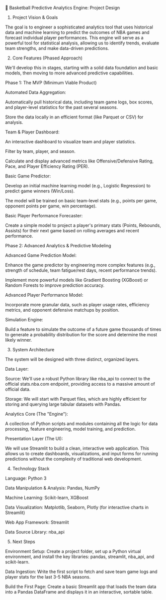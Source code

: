 🏀 Basketball Predictive Analytics Engine: Project Design

1. Project Vision & Goals

The goal is to engineer a sophisticated analytics tool that uses historical data and machine learning to predict the outcomes of NBA games and forecast individual player performances. This engine will serve as a powerful tool for statistical analysis, allowing us to identify trends, evaluate team strengths, and make data-driven predictions.

2. Core Features (Phased Approach)

We'll develop this in stages, starting with a solid data foundation and basic models, then moving to more advanced predictive capabilities.

Phase 1: The MVP (Minimum Viable Product)

Automated Data Aggregation:

Automatically pull historical data, including team game logs, box scores, and player-level statistics for the past several seasons.

Store the data locally in an efficient format (like Parquet or CSV) for analysis.

Team & Player Dashboard:

An interactive dashboard to visualize team and player statistics.

Filter by team, player, and season.

Calculate and display advanced metrics like Offensive/Defensive Rating, Pace, and Player Efficiency Rating (PER).

Basic Game Predictor:

Develop an initial machine learning model (e.g., Logistic Regression) to predict game winners (Win/Loss).

The model will be trained on basic team-level stats (e.g., points per game, opponent points per game, win percentage).

Basic Player Performance Forecaster:

Create a simple model to project a player's primary stats (Points, Rebounds, Assists) for their next game based on rolling averages and recent performance.

Phase 2: Advanced Analytics & Predictive Modeling

Advanced Game Prediction Model:

Enhance the game predictor by engineering more complex features (e.g., strength of schedule, team fatigue/rest days, recent performance trends).

Implement more powerful models like Gradient Boosting (XGBoost) or Random Forests to improve prediction accuracy.

Advanced Player Performance Model:

Incorporate more granular data, such as player usage rates, efficiency metrics, and opponent defensive matchups by position.

Simulation Engine:

Build a feature to simulate the outcome of a future game thousands of times to generate a probability distribution for the score and determine the most likely winner.

3. System Architecture

The system will be designed with three distinct, organized layers.

Data Layer:

Source: We'll use a robust Python library like nba_api to connect to the official stats.nba.com endpoint, providing access to a massive amount of official data.

Storage: We will start with Parquet files, which are highly efficient for storing and querying large tabular datasets with Pandas.

Analytics Core (The "Engine"):

A collection of Python scripts and modules containing all the logic for data processing, feature engineering, model training, and prediction.

Presentation Layer (The UI):

We will use Streamlit to build a clean, interactive web application. This allows us to create dashboards, visualizations, and input forms for running predictions without the complexity of traditional web development.

4. Technology Stack

Language: Python 3

Data Manipulation & Analysis: Pandas, NumPy

Machine Learning: Scikit-learn, XGBoost

Data Visualization: Matplotlib, Seaborn, Plotly (for interactive charts in Streamlit)

Web App Framework: Streamlit

Data Source Library: nba_api

5. Next Steps

Environment Setup: Create a project folder, set up a Python virtual environment, and install the key libraries: pandas, streamlit, nba_api, and scikit-learn.

Data Ingestion: Write the first script to fetch and save team game logs and player stats for the last 3-5 NBA seasons.

Build the First Page: Create a basic Streamlit app that loads the team data into a Pandas DataFrame and displays it in an interactive, sortable table.
